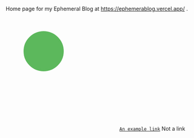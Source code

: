 Home page for my Ephemeral Blog at https://ephemerablog.vercel.app/ . 

<a href="https://google.com"><svg xmlns="http://www.w3.org/2000/svg" width="300" height="300" version="1.1">
  <circle cx="100" cy="90" r="50" stroke="#5cb85c" stroke-width="6" fill="#5cb85c"></circle>
<code><a href="http://yahoo.com">An example link</a></code>
<text>Not a link</text>
</svg></a>
